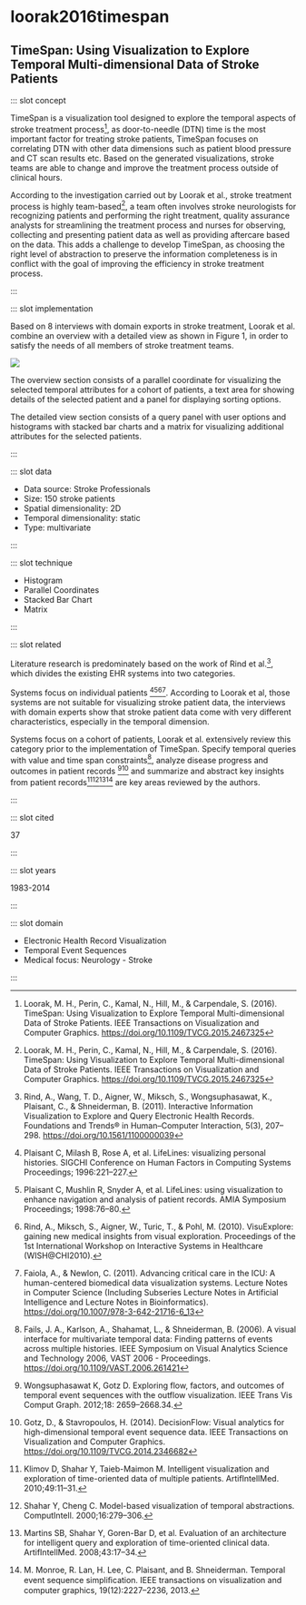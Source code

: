 # loorak2016timespan

## TimeSpan: Using Visualization to Explore Temporal Multi-dimensional Data of Stroke Patients

<Paper>

::: slot concept

TimeSpan is a visualization tool designed to explore the temporal aspects of stroke treatment process[^TimeSpan], as door-to-needle (DTN) time is the most important factor for treating stroke patients, TimeSpan focuses on correlating DTN with other data dimensions such as patient blood pressure and CT scan results etc. Based on the generated visualizations, stroke teams are able to change and improve the treatment process outside of clinical hours.

According to the investigation carried out by Loorak et al., stroke treatment process is highly team-based[^TimeSpan], a team often involves stroke neurologists for recognizing patients and performing the right treatment, quality assurance analysts for streamlining the treatment process and nurses for observing, collecting and presenting patient data as well as providing aftercare based on the data. This adds a challenge to develop TimeSpan, as choosing the right level of abstraction to preserve the information completeness is in conflict with the goal of improving the efficiency in stroke treatment process.

:::

::: slot implementation

Based on 8 interviews with domain exports in stroke treatment, Loorak et al. combine an overview with a detailed view as shown in Figure 1, in order to satisfy the needs of all members of stroke treatment teams.

![](https://share.henry.wang/OHcIZD/y9HidzbAkj+)

The overview section consists of a parallel coordinate for visualizing the selected temporal attributes for a cohort of patients, a text area for showing details of the selected patient and a panel for displaying sorting options.

The detailed view section consists of a query panel with user options and histograms with stacked bar charts and a matrix for visualizing additional attributes for the selected patients.

:::

::: slot data

- Data source: Stroke Professionals
- Size: 150 stroke patients
- Spatial dimensionality: 2D
- Temporal dimensionality: static
- Type: multivariate

:::

::: slot technique

- Histogram
- Parallel Coordinates
- Stacked Bar Chart
- Matrix

:::

::: slot related

Literature research is predominately based on the work of Rind et al.[^Rind], which divides the existing EHR systems into two categories.

Systems focus on individual patients [^LifeLine][^LifeLine2][^VisuExplore][^MIVA]. According to Loorak et al, those systems are not suitable for visualizing stroke patient data, the interviews with domain experts show that stroke patient data come with very different characteristics, especially in the temporal dimension.

Systems focus on a cohort of patients, Loorak et al. extensively review this category prior to the implementation of TimeSpan. Specify temporal queries with value and time span constraints[^PatternFinder], analyze disease progress and outcomes in patient records [^Outflow][^DecisionFlow] and summarize and abstract key insights from patient records[^VISITORS][^KNAVE][^KNAVE2][^EventFlow] are key areas reviewed by the authors.

:::

::: slot cited

37

:::

::: slot years

1983-2014

:::

::: slot domain

- Electronic Health Record Visualization
- Temporal Event Sequences
- Medical focus: Neurology - Stroke

:::

</Paper>

[^TimeSpan]: Loorak, M. H., Perin, C., Kamal, N., Hill, M., & Carpendale, S. (2016). TimeSpan: Using Visualization to Explore Temporal Multi-dimensional Data of Stroke Patients. IEEE Transactions on Visualization and Computer Graphics. https://doi.org/10.1109/TVCG.2015.2467325

[^LifeLine]: Plaisant C, Milash B, Rose A, et al. LifeLines: visualizing personal histories. SIGCHI Conference on Human Factors in Computing Systems Proceedings; 1996:221–227.

[^LifeLine2]: Plaisant C, Mushlin R, Snyder A, et al. LifeLines: using visualization to enhance navigation and analysis of patient records. AMIA Symposium Proceedings; 1998:76–80.

[^KNAVE]: Shahar Y, Cheng C. Model-based visualization of temporal abstractions. ComputIntell. 2000;16:279–306.

[^KNAVE2]: Martins SB, Shahar Y, Goren-Bar D, et al. Evaluation of an architecture for intelligent query and exploration of time-oriented clinical data. ArtifIntellMed. 2008;43:17–34.

[^VISITORS]: Klimov D, Shahar Y, Taieb-Maimon M. Intelligent visualization and exploration of time-oriented data of multiple patients. ArtifIntellMed. 2010;49:11–31.

[^Outflow]: Wongsuphasawat K, Gotz D. Exploring flow, factors, and outcomes of temporal event sequences with the outflow visualization. IEEE Trans Vis Comput Graph. 2012;18: 2659–2668.34.

[^DecisionFlow]: Gotz, D., & Stavropoulos, H. (2014). DecisionFlow: Visual analytics for high-dimensional temporal event sequence data. IEEE Transactions on Visualization and Computer Graphics. https://doi.org/10.1109/TVCG.2014.2346682

[^EventFlow]: M. Monroe, R. Lan, H. Lee, C. Plaisant, and B. Shneiderman. Temporal event sequence simpliﬁcation. IEEE transactions on visualization and computer graphics, 19(12):2227–2236, 2013.

[^Rind]: Rind, A., Wang, T. D., Aigner, W., Miksch, S., Wongsuphasawat, K., Plaisant, C., & Shneiderman, B. (2011). Interactive Information Visualization to Explore and Query Electronic Health Records. Foundations and Trends® in Human–Computer Interaction, 5(3), 207–298. https://doi.org/10.1561/1100000039

[^VisuExplore]: Rind, A., Miksch, S., Aigner, W., Turic, T., & Pohl, M. (2010). VisuExplore: gaining new medical insights from visual exploration. Proceedings of the 1st International Workshop on Interactive Systems in Healthcare (WISH@CHI2010).

[^MIVA]: Faiola, A., & Newlon, C. (2011). Advancing critical care in the ICU: A human-centered biomedical data visualization systems. Lecture Notes in Computer Science (Including Subseries Lecture Notes in Artificial Intelligence and Lecture Notes in Bioinformatics). https://doi.org/10.1007/978-3-642-21716-6_13

[^PatternFinder]: Fails, J. A., Karlson, A., Shahamat, L., & Shneiderman, B. (2006). A visual interface for multivariate temporal data: Finding patterns of events across multiple histories. IEEE Symposium on Visual Analytics Science and Technology 2006, VAST 2006 - Proceedings. https://doi.org/10.1109/VAST.2006.261421
